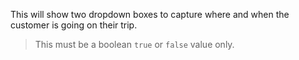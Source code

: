 This will show two dropdown boxes to capture where and when the customer is going on their trip.

> This must be a boolean `true` or `false` value only.
